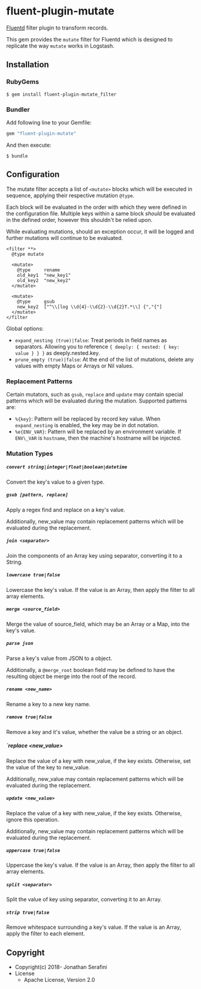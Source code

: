 # fluent-plugin-mutate

[Fluentd](https://fluentd.org/) filter plugin to transform records.

This gem provides the `mutate` filter for Fluentd which is designed to replicate the way `mutate` works in Logstash.

## Installation

### RubyGems

```
$ gem install fluent-plugin-mutate_filter
```

### Bundler

Add following line to your Gemfile:

```ruby
gem "fluent-plugin-mutate"
```

And then execute:

```
$ bundle
```

## Configuration

The mutate filter accepts a list of `<mutate>` blocks which will be executed
in sequence, applying their respective mutation `@type`.

Each block will be evaluated in the order with which they were defined in the
configuration file. Multiple keys within a same block _should_ be evaluated in
the defined order, however this shouldn't be relied upon.

While evaluating mutations, should an exception occur, it will be logged and
further mutations will continue to be evaluated.

```
<filter **>
  @type mutate

  <mutate>
    @type     rename
    old_key1  "new_key1"
    old_key2  "new_key2"
  </mutate>

  <mutate>
    @type     gsub
    new_key2  ["^\\[log \\d{4}-\\d{2}-\\d{2}T.*\\] {","{"]
  </mutate>
</filter
```

Global options:

* `expand_nesting (true)|false`: Treat periods in field names as separators. Allowing you to reference `{ deeply: { nested: { key: value } } }` as deeply.nested.key.
* `prune_empty (true)|false`: At the end of the list of mutations, delete any values with empty Maps or Arrays or Nil values.

### Replacement Patterns

Certain mutators, such as `gsub`, `replace` and `update` may contain special patterns which will be evaluated during the mutation. Supported patterns are:

* `%{key}`: Pattern will be replaced by record key value. When `expand_nesting` is enabled, the key may be in dot notation.
* `%e{ENV_VAR}`: Pattern will be replaced by an environment variable. If `ENV\_VAR` is `hostname`, then the machine's hostname will be injected.

### Mutation Types

##### `convert string|integer|float|boolean|datetime`

Convert the key's value to a given type.

##### `gsub [pattern, replace]`

Apply a regex find and replace on a key's value.

Additionally, new\_value may contain replacement patterns which will be evaluated during the replacement.

##### `join <separator>`

Join the components of an Array key using separator, converting it to a String.

##### `lowercase true|false`

Lowercase the key's value. If the value is an Array, then apply the filter to all array elements.

##### `merge <source_field>`

Merge the value of source\_field, which may be an Array or a Map, into the key's value.

##### `parse json`

Parse a key's value from JSON to a object.

Additionally, a `@merge_root` boolean field may be defined to have the resulting object be merge into the root of the record.

##### `rename <new_name>`

Rename a key to a new key name.

##### `remove true|false`

Remove a key and it's value, whether the value be a string or an object.

##### `replace <new_value>

Replace the value of a key with new\_value, if the key exists. Otherwise, set the value of the key to new\_value.

Additionally, new\_value may contain replacement patterns which will be evaluated during the replacement.

##### `update <new_value>`

Replace the value of a key with new\_value, if the key exists. Otherwise, ignore this operation.

Additionally, new\_value may contain replacement patterns which will be evaluated during the replacement.

##### `uppercase true|false`

Uppercase the key's value. If the value is an Array, then apply the filter to all array elements.

##### `split <separator>`

Split the value of key using separator, converting it to an Array.

##### `strip true|false`

Remove whitespace surrounding a key's value. If the value is an Array, apply the filter to each element.

## Copyright

* Copyright(c) 2018- Jonathan Serafini
* License
  * Apache License, Version 2.0
